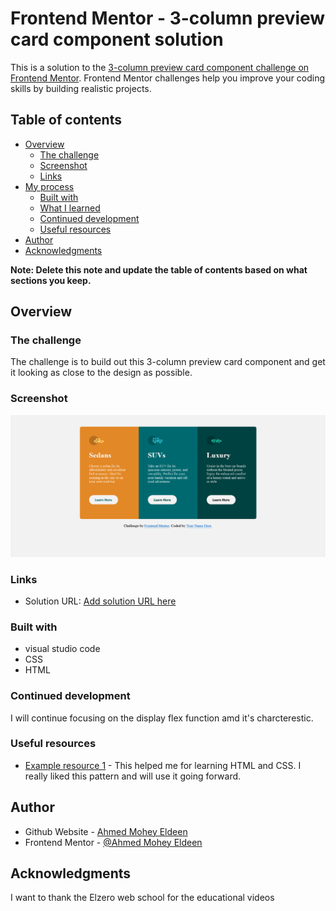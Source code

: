 # Frontend Mentor - 3-column preview card component solution

This is a solution to the [3-column preview card component challenge on Frontend Mentor](https://www.frontendmentor.io/challenges/3column-preview-card-component-pH92eAR2-). Frontend Mentor challenges help you improve your coding skills by building realistic projects. 

## Table of contents

- [Overview](#overview)
  - [The challenge](#the-challenge)
  - [Screenshot](#screenshot)
  - [Links](#links)
- [My process](#my-process)
  - [Built with](#built-with)
  - [What I learned](#what-i-learned)
  - [Continued development](#continued-development)
  - [Useful resources](#useful-resources)
- [Author](#author)
- [Acknowledgments](#acknowledgments)

**Note: Delete this note and update the table of contents based on what sections you keep.**

## Overview

### The challenge

The challenge is to build out this 3-column preview card component and get it looking as close to the design as possible.

### Screenshot

![](./screenshot.png)

### Links

- Solution URL: [Add solution URL here](https://your-solution-url.com)

### Built with

- visual studio code
- CSS
- HTML

### Continued development

I will continue focusing on the display flex function amd it's charcterestic.

### Useful resources

- [Example resource 1](https://elzero.org/) - This helped me for learning HTML and CSS. I really liked this pattern and will use it going forward.

## Author

- Github Website - [Ahmed Mohey Eldeen](https://github.com/Ahmed-Mohey-Eldeen/Frontend-Mentor)
- Frontend Mentor - [@Ahmed Mohey Eldeen](https://www.frontendmentor.io/profile/Ahmed-Mohey-Eldeen)

## Acknowledgments

I want to thank the Elzero web school for the educational videos
